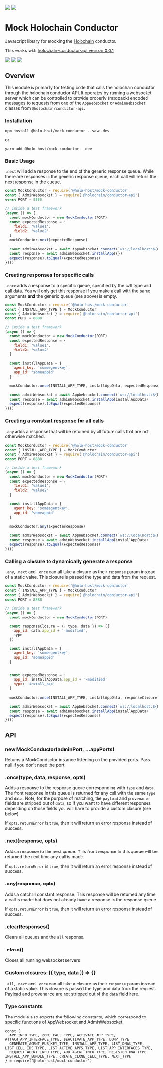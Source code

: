 [![](https://img.shields.io/npm/v/@holo-host/mock-conductor/latest?style=flat-square)](http://npmjs.com/package/@holo-host/mock-conductor)
[![](https://img.shields.io/github/workflow/status/holo-host/mock-conductor/Node.js%20CI/master?style=flat-square&label=master)](https://github.com/holo-host/mock-conductor)

# Mock Holochain Conductor

Javascript library for mocking the [Holochain](https://github.com/holochain/holochain) conductor.

This works with [holochain-conductor-api version 0.0.1](https://github.com/holochain/holochain-conductor-api/releases/tag/v0.0.1)

[![](https://img.shields.io/github/issues-raw/holo-host/mock-conductor?style=flat-square)](https://github.com/holo-host/mock-conductor/issues)
[![](https://img.shields.io/github/issues-closed-raw/holo-host/mock-conductor?style=flat-square)](https://github.com/holo-host/mock-conductor/issues?q=is%3Aissue+is%3Aclosed)
[![](https://img.shields.io/github/issues-pr-raw/holo-host/mock-conductor?style=flat-square)](https://github.com/holo-host/mock-conductor/pulls)

## Overview
This module is primarily for testing code that calls the holochain conductor through the holochain conductor API. It operates by running a websocket server which can be controlled to provide properly (msgpack) encoded messages to requests from one of the `AppWebsocket` or `AdminWebsocket` classes from `@holochain/conductor-api`.

### Installation

`npm install @holo-host/mock-conductor --save-dev`

or

`yarn add @holo-host/mock-conductor --dev`

### Basic Usage
`.next` will add a response to the end of the generic response queue. While there are responses in the generic response queue, each call will return the next response in the queue.

```javascript
const MockConductor = require('@holo-host/mock-conductor')
const { AdminWebsocket } = require('@holochain/conductor-api')
const PORT = 8888

// inside a test framework
(async () => {
  const mockConductor = new MockConductor(PORT)
  const expectedResponse = {
    field1: 'value1',
    field2: 'value2'    
  }
  mockConductor.next(expectedResponse)
  
  const adminWebsocket = await AppWebsocket.connect(`ws://localhost:${PORT}`)
  const response = await adminWebsocket.installApp({})
  expect(response).toEqual(expectedResponse)
})()

```

### Creating responses for specific calls
`.once` adds a response to a specific queue, specified by the call type and call data. You will only get this response if you make a call with the same arguments **and** the generic queue (see above) is empty.

```javascript
const MockConductor = require('@holo-host/mock-conductor')
const { INSTALL_APP_TYPE } = MockConductor
const { AdminWebsocket } = require('@holochain/conductor-api')
const PORT = 8888

// inside a test framework
(async () => {
  const mockConductor = new MockConductor(PORT)
  const expectedResponse = {
    field1: 'value1',
    field2: 'value2'    
  }
  
  const installAppData = {
    agent_key: 'someagentkey',
    app_id: 'someappid'
  }
  
  mockConductor.once(INSTALL_APP_TYPE, installAppData, expectedResponse)
  
  const adminWebsocket = await AppWebsocket.connect(`ws://localhost:${PORT}`)
  const response = await adminWebsocket.installApp(installAppData)
  expect(response).toEqual(expectedResponse)
})()

```

### Creating a constant response for all calls
`.any` adds a response that will be returned by all future calls that are not otherwise matched.

```javascript
const MockConductor = require('@holo-host/mock-conductor')
const { INSTALL_APP_TYPE } = MockConductor
const { AdminWebsocket } = require('@holochain/conductor-api')
const PORT = 8888

// inside a test framework
(async () => {
  const mockConductor = new MockConductor(PORT)
  const expectedResponse = {
    field1: 'value1',
    field2: 'value2'    
  }
  
  const installAppData = {
    agent_key: 'someagentkey',
    app_id: 'someappid'
  }
  
  mockConductor.any(expectedResponse)
  
  const adminWebsocket = await AppWebsocket.connect(`ws://localhost:${PORT}`)
  const response = await adminWebsocket.installApp(installAppData)
  expect(response).toEqual(expectedResponse)
})()

```

### Calling a closure to dynamically generate a response
`.any`, `.next` and `.once` can all take a closure as their `response` param instead of a static value. This closure is passed the type and data from the request.

```javascript
const MockConductor = require('@holo-host/mock-conductor')
const { INSTALL_APP_TYPE } = MockConductor
const { AdminWebsocket } = require('@holochain/conductor-api')
const PORT = 8888

// inside a test framework
(async () => {
  const mockConductor = new MockConductor(PORT)

  const responseClosure = ({ type, data }) => ({ 
    app_id: data.app_id + '-modified',
    type
  })

  const installAppData = {
    agent_key: 'someagentkey',
    app_id: 'someappid'
  }


  const expectedResponse = {
    app_id: installAppData.app_id + '-modified'
    type: 'install_app'
  }
    
  mockConductor.once(INSTALL_APP_TYPE, installAppData, responseClosure)
  
  const adminWebsocket = await AppWebsocket.connect(`ws://localhost:${PORT}`)
  const response = await adminWebsocket.installApp(installAppData)
  expect(response).toEqual(expectedResponse)
})()

```

## API

### new MockConductor(adminPort, ...appPorts)
Returns a MockConductor instance listening on the provided ports. Pass null if you don't need the port.

### .once(type, data, response, opts)
Adds a response to the response queue corresponding with `type` and `data`. The front response in this queue is returned for any call with the same `type` and `data`. Note, for the purpose of matching, the `payload` and `provenance` fields are stripped out of `data`, so if you want to have different responses depending on those fields you will have to provide a custom closure (see below)

If `opts.returnError` is `true`, then it will return an error response instead of success.

### .next(response, opts)
Adds a response to the next queue. This front response in this queue will be returned the next time any call is made.

If `opts.returnError` is `true`, then it will return an error response instead of success.
### .any(response, opts)
Adds a catchall constant response. This response will be returned any time a call is made that does not already have a response in the response queue.

If `opts.returnError` is `true`, then it will return an error response instead of success.
### .clearResponses()
Clears all queues and the `all` response. 

### .close()
Closes all running websocket servers

### Custom closures: ({ type, data }) => {}
`.all`, `.next` and `.once` can all take a closure as their `response` param instead of a static value. This closure is passed the type and data from the request. Payload and provenance are not stripped out of the `data` field here.

### Type constants
The module also exports the following constants, which correspond to specific functions of AppWebsocket and AdminWebsocket.
```
const {
  APP_INFO_TYPE, ZOME_CALL_TYPE, ACTIVATE_APP_TYPE, ATTACH_APP_INTERFACE_TYPE, DEACTIVATE_APP_TYPE, DUMP_TYPE, 
  GENERATE_AGENT_PUB_KEY_TYPE, INSTALL_APP_TYPE, LIST_DNAS_TYPE, LIST_CELL_IDS_TYPE, LIST_ACTIVE_APPS_TYPE, LIST_APP_INTERFACES_TYPE,
  REQUEST_AGENT_INFO_TYPE, ADD_AGENT_INFO_TYPE, REGISTER_DNA_TYPE, INSTALL_APP_BUNDLE_TYPE, CREATE_CLONE_CELL_TYPE, NEXT_TYPE
} = require('@holo-host/mock-conductor')
```
